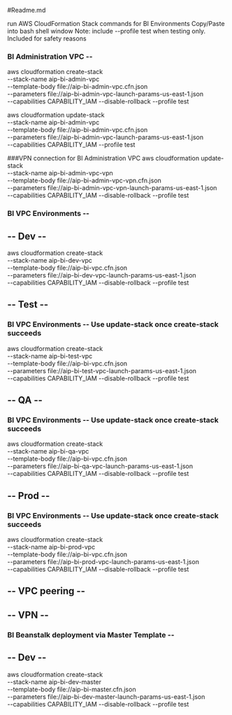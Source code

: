 #Readme.md

run AWS CloudFormation Stack commands for BI Environments
Copy/Paste into bash shell window
Note: include --profile test when testing only. Included for safety reasons


### BI Administration VPC -- 
aws cloudformation create-stack \
--stack-name aip-bi-admin-vpc \
--template-body file://aip-bi-admin-vpc.cfn.json \
--parameters file://aip-bi-admin-vpc-launch-params-us-east-1.json \
--capabilities CAPABILITY_IAM --disable-rollback --profile test

aws cloudformation update-stack \
--stack-name aip-bi-admin-vpc \
--template-body file://aip-bi-admin-vpc.cfn.json \
--parameters file://aip-bi-admin-vpc-launch-params-us-east-1.json \
--capabilities CAPABILITY_IAM --profile test

###VPN connection for BI Administration VPC
aws cloudformation update-stack \
--stack-name aip-bi-admin-vpc-vpn \
--template-body file://aip-bi-admin-vpc-vpn.cfn.json \
--parameters file://aip-bi-admin-vpc-vpn-launch-params-us-east-1.json \
--capabilities CAPABILITY_IAM --disable-rollback --profile test




### BI VPC Environments -- 
##
## -- Dev --
aws cloudformation create-stack \
--stack-name aip-bi-dev-vpc \
--template-body file://aip-bi-vpc.cfn.json \
--parameters file://aip-bi-dev-vpc-launch-params-us-east-1.json \
--capabilities CAPABILITY_IAM --disable-rollback --profile test

##
## -- Test --
### BI VPC Environments -- Use update-stack once create-stack succeeds
aws cloudformation create-stack \
--stack-name aip-bi-test-vpc \
--template-body file://aip-bi-vpc.cfn.json \
--parameters file://aip-bi-test-vpc-launch-params-us-east-1.json \
--capabilities CAPABILITY_IAM --disable-rollback --profile test

##
## -- QA --
### BI VPC Environments -- Use update-stack once create-stack succeeds
aws cloudformation create-stack \
--stack-name aip-bi-qa-vpc \
--template-body file://aip-bi-vpc.cfn.json \
--parameters file://aip-bi-qa-vpc-launch-params-us-east-1.json \
--capabilities CAPABILITY_IAM --disable-rollback --profile test

##
## -- Prod --
### BI VPC Environments -- Use update-stack once create-stack succeeds
aws cloudformation create-stack \
--stack-name aip-bi-prod-vpc \
--template-body file://aip-bi-vpc.cfn.json \
--parameters file://aip-bi-prod-vpc-launch-params-us-east-1.json \
--capabilities CAPABILITY_IAM --disable-rollback --profile test


##
## -- VPC peering --
### 

##
## -- VPN --
### 



### BI Beanstalk deployment via Master Template -- 
##
## -- Dev --
aws cloudformation create-stack \
--stack-name aip-bi-dev-master \
--template-body file://aip-bi-master.cfn.json \
--parameters file://aip-bi-dev-master-launch-params-us-east-1.json \
--capabilities CAPABILITY_IAM --disable-rollback --profile test
